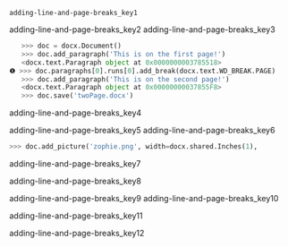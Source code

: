 ```ngMeta
adding-line-and-page-breaks_key1
```

adding-line-and-page-breaks_key2
adding-line-and-page-breaks_key3


```python
   >>> doc = docx.Document()
   >>> doc.add_paragraph('This is on the first page!')
   <docx.text.Paragraph object at 0x0000000003785518>
❶ >>> doc.paragraphs[0].runs[0].add_break(docx.text.WD_BREAK.PAGE)
   >>> doc.add_paragraph('This is on the second page!')
   <docx.text.Paragraph object at 0x00000000037855F8>
   >>> doc.save('twoPage.docx')
```
adding-line-and-page-breaks_key4


adding-line-and-page-breaks_key5
adding-line-and-page-breaks_key6


```python
>>> doc.add_picture('zophie.png', width=docx.shared.Inches(1),
```
adding-line-and-page-breaks_key7


adding-line-and-page-breaks_key8


adding-line-and-page-breaks_key9
adding-line-and-page-breaks_key10


adding-line-and-page-breaks_key11


adding-line-and-page-breaks_key12
